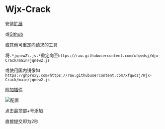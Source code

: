 # Wjx-Crack

安装[扩展](https://chrome.google.com/webstore/detail/reres/gieocpkbblidnocefjakldecahgeeica)

或[Github](https://github.com/annnhan/ReRes)

或其他可重定向请求的工具

将`.*jqnew2\.js.*`重定向至`https://raw.githubusercontent.com/xfqwdsj/Wjx-Crack/main/jqnew2.js`

或使用国内镜像如`https://ghproxy.com/https://raw.githubusercontent.com/xfqwdsj/Wjx-Crack/main/jqnew2.js`

[附加插件](https://chrome.google.com/webstore/detail/modheader/idgpnmonknjnojddfkpgkljpfnnfcklj/)

![配置](https://user-images.githubusercontent.com/37076189/154667530-70e96397-bc98-405b-bad2-a6d7452fa163.png)

点击最顶部+号添加

直接提交即为2秒
